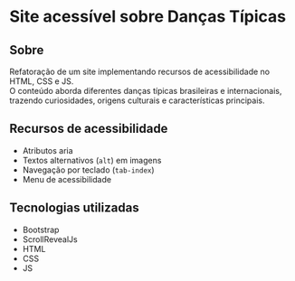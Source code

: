 # Site acessível sobre Danças Típicas  

## Sobre  
Refatoração de um site implementando recursos de acessibilidade no HTML, CSS e JS.  
O conteúdo aborda diferentes danças típicas brasileiras e internacionais, trazendo curiosidades, origens culturais e características principais.  

## Recursos de acessibilidade  
- Atributos aria  
- Textos alternativos (`alt`) em imagens  
- Navegação por teclado (`tab-index`)  
- Menu de acessibilidade  

## Tecnologias utilizadas  
- Bootstrap  
- ScrollRevealJs  
- HTML  
- CSS  
- JS

